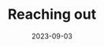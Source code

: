 ---
title: "Reaching out"
location: "Coorg, KA, India"
date: 2023-09-03
image: "/images/tree-branches.jpg"
---